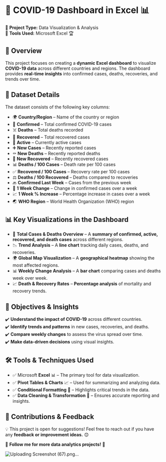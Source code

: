 # 🦠 COVID-19 Dashboard in Excel 📊  

📌 **Project Type:** Data Visualization & Analysis  
📌 **Tools Used:** Microsoft Excel 🏆  

## 🌟 Overview  
This project focuses on creating a **dynamic Excel dashboard** to visualize **COVID-19 data** across different countries and regions. The dashboard provides **real-time insights** into confirmed cases, deaths, recoveries, and trends over time.  

## 📂 Dataset Details  
The dataset consists of the following key columns:  

- 🌍 **Country/Region** – Name of the country or region  
- 🔢 **Confirmed** – Total confirmed COVID-19 cases  
- ☠️ **Deaths** – Total deaths recorded  
- 💪 **Recovered** – Total recovered cases  
- 🔴 **Active** – Currently active cases  
- ➕ **New Cases** – Recently reported cases  
- ⚰️ **New Deaths** – Recently reported deaths  
- 🏥 **New Recovered** – Recently recovered cases  
- 📊 **Deaths / 100 Cases** – Death rate per 100 cases  
- ✅ **Recovered / 100 Cases** – Recovery rate per 100 cases  
- ⚖️ **Deaths / 100 Recovered** – Deaths compared to recoveries  
- 🔙 **Confirmed Last Week** – Cases from the previous week  
- 🔄 **1 Week Change** – Change in confirmed cases over a week  
- 📈 **1 Week % Increase** – Percentage increase in cases over a week  
- 🌏 **WHO Region** – World Health Organization (WHO) region  

## 📊 Key Visualizations in the Dashboard  
- 🚀 **Total Cases & Deaths Overview** – A **summary of confirmed, active, recovered, and death cases** across different regions.  
- 📉 **Trend Analysis** – A **line chart** tracking daily cases, deaths, and recoveries.  
- 🌍 **Global Map Visualization** – A **geographical heatmap** showing the most affected regions.  
- 📊 **Weekly Change Analysis** – A **bar chart** comparing cases and deaths week over week.  
- 📈 **Death & Recovery Rates** – **Percentage analysis** of mortality and recovery trends.  

## 🎯 Objectives & Insights  
✔️ **Understand the impact of COVID-19** across different countries.  
✔️ **Identify trends and patterns** in new cases, recoveries, and deaths.  
✔️ **Compare weekly changes** to assess the virus spread over time.  
✔️ **Make data-driven decisions** using visual insights.  

## 🛠️ Tools & Techniques Used  
- ✅ Microsoft **Excel** 📊 – The primary tool for data visualization.  
- ✅ **Pivot Tables & Charts** 📈 – Used for summarizing and analyzing data.  
- ✅ **Conditional Formatting** 🎨 – Highlights critical trends in the data.  
- ✅ **Data Cleaning & Transformation** 🧹 – Ensures accurate reporting and insights.  

## 📢 Contributions & Feedback  
💡 This project is open for suggestions! Feel free to reach out if you have any **feedback or improvement ideas.** 😊  

📍 **Follow me for more data analytics projects!** 🚀 

![Uploading Screenshot (67).png…]()




